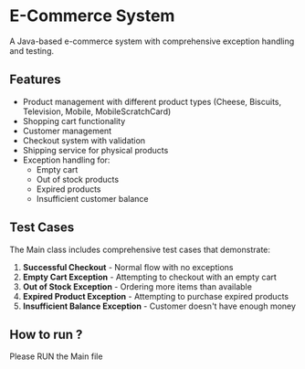 # E-Commerce System

A Java-based e-commerce system with comprehensive exception handling and testing.

## Features

- Product management with different product types (Cheese, Biscuits, Television, Mobile, MobileScratchCard)
- Shopping cart functionality
- Customer management
- Checkout system with validation
- Shipping service for physical products
- Exception handling for:
  - Empty cart
  - Out of stock products
  - Expired products
  - Insufficient customer balance

## Test Cases

The Main class includes comprehensive test cases that demonstrate:

1. **Successful Checkout** - Normal flow with no exceptions
2. **Empty Cart Exception** - Attempting to checkout with an empty cart
3. **Out of Stock Exception** - Ordering more items than available
4. **Expired Product Exception** - Attempting to purchase expired products
5. **Insufficient Balance Exception** - Customer doesn't have enough money


## How to run  ? 
Please RUN the Main file

